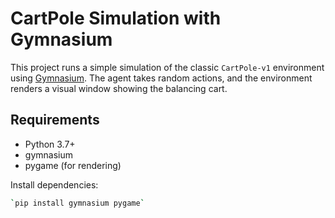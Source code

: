 # CartPole Simulation with Gymnasium

This project runs a simple simulation of the classic `CartPole-v1` environment using [Gymnasium](https://gymnasium.farama.org/). The agent takes random actions, and the environment renders a visual window showing the balancing cart.

## Requirements

- Python 3.7+
- gymnasium
- pygame (for rendering)

Install dependencies:

```bash
`pip install gymnasium pygame`

